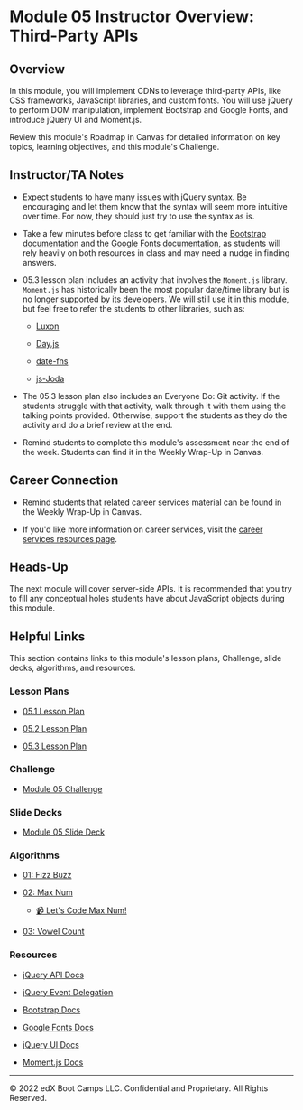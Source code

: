 # Module 05 Instructor Overview: Third-Party APIs

## Overview

In this module, you will implement CDNs to leverage third-party APIs, like CSS frameworks, JavaScript libraries, and custom fonts. You will use jQuery to perform DOM manipulation, implement Bootstrap and Google Fonts, and introduce jQuery UI and Moment.js.

Review this module's Roadmap in Canvas for detailed information on key topics, learning objectives, and this module's Challenge.

## Instructor/TA Notes

* Expect students to have many issues with jQuery syntax. Be encouraging and let them know that the syntax will seem more intuitive over time. For now, they should just try to use the syntax as is.

* Take a few minutes before class to get familiar with the [Bootstrap documentation](https://getbootstrap.com/docs/4.5/getting-started/introduction/) and the [Google Fonts documentation](https://fonts.google.com), as students will rely heavily on both resources in class and may need a nudge in finding answers.

* 05.3 lesson plan includes an activity that involves the `Moment.js` library. `Moment.js` has historically been the most popular date/time library but is no longer supported by its developers. We will still use it in this module, but feel free to refer the students to other libraries, such as:

  * [Luxon](https://moment.github.io/luxon/)

  * [Day.js](https://day.js.org/)

  * [date-fns](https://date-fns.org/)

  * [js-Joda](https://js-joda.github.io/js-joda/)

* The 05.3 lesson plan also includes an Everyone Do: Git activity. If the students struggle with that activity, walk through it with them using the talking points provided. Otherwise, support the students as they do the activity and do a brief review at the end.

* Remind students to complete this module's assessment near the end of the week. Students can find it in the Weekly Wrap-Up in Canvas.

## Career Connection

* Remind students that related career services material can be found in the Weekly Wrap-Up in Canvas.

* If you'd like more information on career services, visit the [career services resources page](https://careernetwork.2u.com/?utm_medium=Academics&utm_source=boot_camp/).

## Heads-Up

The next module will cover server-side APIs. It is recommended that you try to fill any conceptual holes students have about JavaScript objects during this module.

## Helpful Links

This section contains links to this module's lesson plans, Challenge, slide decks, algorithms, and resources.

### Lesson Plans

* [05.1 Lesson Plan](01-Day_jQuery/05.1-LESSON-PLAN.md)

* [05.2 Lesson Plan](02-Day_Bootstrap/05.2-LESSON-PLAN.md)

* [05.3 Lesson Plan](03-Day_jQueryUI-Moment/05.3-LESSON-PLAN.md)

### Challenge

* [Module 05 Challenge](../../../01-Class-Content/05-Third-Party-APIs/02-Challenge)

### Slide Decks

* [Module 05 Slide Deck](https://docs.google.com/presentation/d/1FjKh60N-t5lF3XMmLDiEfCgiNIqAxbDbIyGZLdtGhjw/edit?usp=sharing)

### Algorithms

* [01: Fizz Buzz](../../../01-Class-Content/05-Third-Party-APIs/03-Algorithms/01-fizz-buzz)

* [02: Max Num](../../../01-Class-Content/05-Third-Party-APIs/03-Algorithms/02-max-num)

  * [📹 Let's Code Max Num!](https://2u-20.wistia.com/medias/f9eao2cvjt)

* [03: Vowel Count](../../../01-Class-Content/05-Third-Party-APIs/03-Algorithms/03-vowel-count)

### Resources

* [jQuery API Docs](https://api.jquery.com/)

* [jQuery Event Delegation](https://learn.jquery.com/events/event-delegation/)

* [Bootstrap Docs](https://getbootstrap.com/docs/4.5/getting-started/introduction/)

* [Google Fonts Docs](https://fonts.google.com)

* [jQuery UI Docs](https://jqueryui.com/demos/)

* [Moment.js Docs](https://momentjs.com/docs/)

---
© 2022 edX Boot Camps LLC. Confidential and Proprietary. All Rights Reserved.
